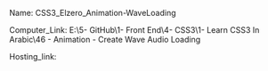 
Name: CSS3_Elzero_Animation-WaveLoading

Computer_Link: E:\5- GitHub\1- Front End\4- CSS3\1- Learn CSS3 In Arabic\46 - Animation - Create Wave Audio Loading

Hosting_link:

